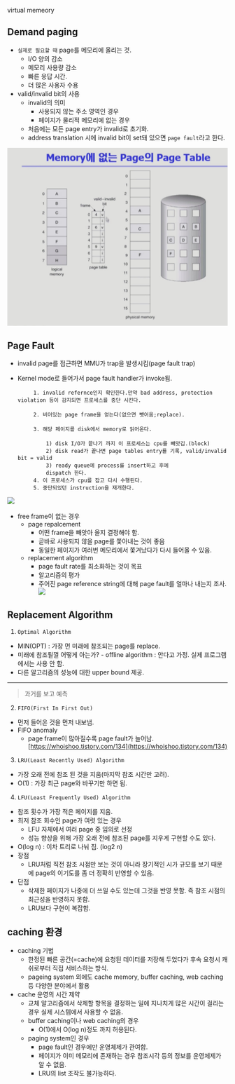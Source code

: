 virtual memeory

## Demand paging
- `실제로 필요할 때` page를 메모리에 올리는 것.
    - I/O 양의 감소
    - 메모리 사용량 감소
    - 빠른 응답 시간.
    - 더 많은 사용자 수용
- valid/invalid bit의 사용
    - invalid의 의미
        - 사용되지 않는 주소 영역인 경우
        - 페이지가 물리적 메모리에 없는 경우
    - 처음에는 모든 page entry가 invalid로 초기화.
    - address translation 시에 invalid bit이 set돼 있으면 `page fault`라고 한다.

![](/picture/pagedefault.jpg)
    
## Page Fault
- invalid page를 접근하면 MMU가 trap을 발생시킴(page fault trap)
 - Kernel mode로 들어가서 page fault handler가 invoke됨.


            1. invalid refernce인지 확인한다.만약 bad address, protection violation 등이 감지되면 프로세스를 중단 시킨다.
            
            2. 비어있는 page frame을 얻는다(없으면 뺏어옴;replace).

            3. 해당 페이지를 disk에서 memory로 읽어온다.

                1) disk I/O가 끝나기 까지 이 프로세스는 cpu를 빼앗김.(block)
                2) disk read가 끝나면 page tables entry를 기록, valid/invalid bit = valid
                3) ready queue에 process를 insert하고 후에 
                dispatch 한다.
            4. 이 프로세스가 cpu를 잡고 다시 수행된다.
            5. 중단되었던 instruction을 재개한다.
       
![](/picture/디폴트과정.jpg)

- free frame이 없는 경우
     - page repalcement
        - 어떤 frame을 빼앗아 올지 결정해야 함.
         - 곧바로 사용되지 않을 page를 쫓아내는 것이 좋음
        - 동일한 페이지가 여러번 메모리에서 쫓겨났다가 다시 들어올 수 있음.
    - replacement algorithm
        - page fault rate를 최소화하는 것이 목표
        - 알고리즘의 평가
         - 주어진 page reference string에 대해 page fault를 얼마나 내는지 조사.
![](/picture/페이지교체.jpg)
## Replacement Algorithm
1) `Optimal Algorithm`
 - MIN(OPT) : 가장 먼 미래에 참조되는 page를 replace.
- 미래에 참조될껄 어떻게 아는가?
        - offline algorithm : 안다고 가정. 실제 프로그램에서는 사용 안 함.
- 다른 알고리즘의 성능에 대한 upper bound 제공.
-------------
> 과거를 보고 예측    
2) `FIFO(First In First Out)`
- 먼저 들어온 것을 먼저 내보냄.
- FIFO anomaly
    - page frame이 많아질수록 page fault가 늘어남.
[https://whoishoo.tistory.com/134](https://whoishoo.tistory.com/134)
    
3) `LRU(Least Recently Used) Algorithm`
    
- 가장 오래 전에 참조 된 것을 지움(마지막 참조 시간만 고려).
- O(1) : 가장 최근 page와 바꾸기만 하면 됨.
    
4) `LFU(Least Frequently Used) Algorithm`

- 참조 횟수가 가장 적은 페이지를 지움.
- 최저 참조 회수인 page가 여럿 있는 경우
    - LFU 자체에서 여러 page 중 임의로 선정
    - 성능 향상을 위해 가장 오래 전에 참조된 page를 지우게 구현할 수도 있다.
- O(log n) : 이차 트리로 나눠 짐. (log2 n) 
- 장점
    - LRU처럼 직전 참조 시점만 보는 것이 아니라 장기적인 시가 규모를 보기 때문에 page의 이기도를 좀 더 정확히 반영할 수 있음.
- 단점
    - 삭제한 페이지가 나중에 더 쓰일 수도 있는데 그것을 반영 못함. 즉 참조 시점의 최근성을 반영하지 못함.
    - LRU보다 구현이 복잡함.

## caching 환경
- caching 기법
    - 한정된 빠른 공간(=cache)에 요청된 데이터를 저장해 두었다가 후속 요청시 캐쉬로부터 직접 서비스하는 방식.
    - pageing system 외에도 cache memory, buffer caching, web caching 등 다양한 분야에서 활용
- cache 운영의 시간 제약
    - 교체 알고리즘에서 삭제할 항목을 결정하는 일에 지나치게 많은 시간이 걸리는 경우 실제 시스템에서 사용할 수 없음.
    - buffer caching이나 web caching의 경우
        - O(1)에서 O(log n)정도 까지 허용된다.
    - paging system인 경우
        - page fault인 경우에만 운영체제가 관여함.
        - 페이지가 이미 메모리에 존재하는 경우 참조시각 등의 정보를 운영체제가 알 수 없음.
        - LRU의 list 조작도 불가능하다.
